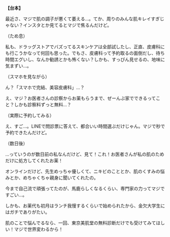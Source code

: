 **【台本】**

最近さ、マジで肌の調子が悪くて萎える…。てか、周りのみんな肌キレイすぎじゃない？インスタとか見てるとマジで焦るんだけど。

（ため息）

私も、ドラッグストアでバズってるスキンケアは全部試したし、正直、皮膚科にも行こうかなって何回も思った。でもさ、皮膚科って予約取るの面倒だし、待ち時間エグいし、なんか勧誘とかも怖くない？しかも、すっぴん見せるの、地味に気まずい…。

（スマホを見ながら）

ん？「スマホで完結、美容皮膚科」…？

え、マジ？お医者さんの診察からお薬もらうまで、ぜーんぶ家でできるってこと？しかも診察料ずっと無料…？

（実際に予約してみる）

え、すご…。LINEで問診票に答えて、都合いい時間選ぶだけじゃん。マジで秒で予約できたんだけど。

（数日後）

…っていうのが数日前の私なんだけど、見て！これ！お医者さんが私の肌のためだけに処方してくれたお薬！

オンラインだけど、先生めっちゃ優しくて、ニキビのこととか、肌のくすみの悩みとか、めちゃくちゃ親身に聞いてくれたの。

今まで自己流で頑張ってたのが、馬鹿らしくなるくらい、専門家の力ってマジですごい…。

しかも、お薬代も初月はランチ我慢するくらいで始められたから、金欠大学生にはガチでありがたい。

肌のことで悩んでるなら、一回、東京美肌堂の無料診断だけでも受けてみてほしい！マジで世界変わるから！
